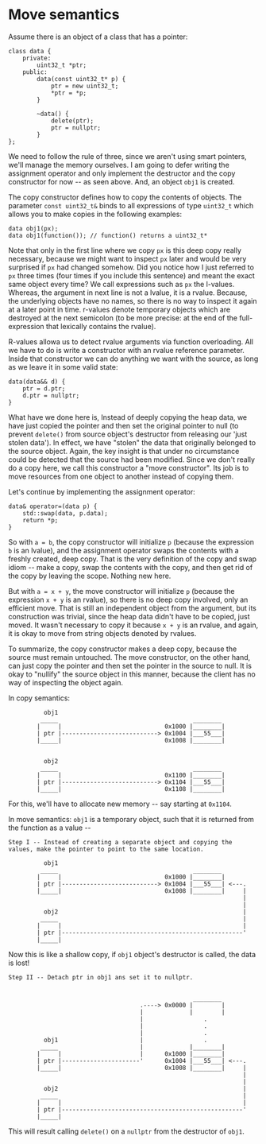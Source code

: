 # Move semantics

Assume there is an object of a class that has a pointer:

    class data {
        private:
            uint32_t *ptr;
        public:
            data(const uint32_t* p) {
                ptr = new uint32_t;
                *ptr = *p;
            }

            ~data() {
                delete(ptr);
                ptr = nullptr;
            }   
    };

We need to follow the rule of three, since we aren't using smart pointers, we'll manage the memory ourselves. I am going to defer writing the assignment operator and only implement the destructor and the copy constructor for now -- as seen above. And, an object `obj1` is created.

The copy constructor defines how to copy the contents of objects. The parameter `const uint32_t&` binds to all expressions of type `uint32_t` which allows you to make copies in the following examples:

    data obj1(px);
    data obj1(function()); // function() returns a uint32_t*

Note that only in the first line where we copy `px` is this deep copy really necessary, because we might want to inspect `px` later and would be very surprised if `px` had changed somehow. Did you notice how I just referred to `px` three times (four times if you include this sentence) and meant the exact same object every time? We call expressions such as `px` the l-values.
Whereas, the argument in next line is not a lvalue, it is a rvalue. Because, the underlying objects have no names, so there is no way to inspect it again at a later point in time. r-values denote temporary objects which are destroyed at the next semicolon (to be more precise: at the end of the full-expression that lexically contains the rvalue).

R-values allowa us to detect rvalue arguments via function overloading. All we have to do is write a constructor with an rvalue reference parameter. Inside that constructor we can do anything we want with the source, as long as we leave it in some valid state:

    data(data&& d) {
        ptr = d.ptr;
        d.ptr = nullptr;
    }

What have we done here is, Instead of deeply copying the heap data, we have just copied the pointer and then set the original pointer to null (to prevent `delete()` from source object's destructor from releasing our 'just stolen data'). In effect, we have "stolen" the data that originally belonged to the source object. Again, the key insight is that under no circumstance could be detected that the source had been modified. Since we don't really do a copy here, we call this constructor a "move constructor". Its job is to move resources from one object to another instead of copying them.

Let's continue by implementing the assignment operator:

    data& operator=(data p) {
        std::swap(data, p.data);
        return *p;
    }

So with `a = b`, the copy constructor will initialize `p` (because the expression `b` is an lvalue), and the assignment operator swaps the contents with a freshly created, deep copy. That is the very definition of the copy and swap idiom -- make a copy, swap the contents with the copy, and then get rid of the copy by leaving the scope. Nothing new here.

But with `a = x + y`, the move constructor will initialize `p` (because the expression `x + y` is an rvalue), so there is no deep copy involved, only an efficient move. That is still an independent object from the argument, but its construction was trivial, since the heap data didn't have to be copied, just moved. It wasn't necessary to copy it because `x + y` is an rvalue, and again, it is okay to move from string objects denoted by rvalues.

To summarize, the copy constructor makes a deep copy, because the source must remain untouched. The move constructor, on the other hand, can just copy the pointer and then set the pointer in the source to null. It is okay to "nullify" the source object in this manner, because the client has no way of inspecting the object again.

In copy semantics:

              obj1
             _____                                      ________
            |     |                             0x1000 |________|
            | ptr |---------------------------> 0x1004 |___55___|
            |_____|                             0x1008 |________|
    

              obj2
             _____                                      ________
            |     |                             0x1100 |________|
            | ptr |---------------------------> 0x1104 |___55___|
            |_____|                             0x1108 |________|
    
For this, we'll have to allocate new memory -- say starting at `0x1104`.

In move semantics: `obj1` is a temporary object, such that it is returned from the function as a value --

    Step I -- Instead of creating a separate object and copying the values, make the pointer to point to the same location.

              obj1
             _____                                      ________
            |     |                             0x1000 |________|
            | ptr |---------------------------> 0x1004 |___55___| <---.
            |_____|                             0x1008 |________|     |
                                                                      |
                                                                      |
              obj2                                                    |
             _____                                                    |
            |     |                                                   |
            | ptr |---------------------------------------------------'
            |_____|                   
    
Now this is like a shallow copy, if `obj1` object's destructor is called, the data is lost!

    Step II -- Detach ptr in obj1 ans set it to nullptr.


                                                        ________
                                         .----> 0x0000 |        |
                                         |             |        |
                                         |                 .
                                         |                 .
                                         |                 .
              obj1                       |                 .        
             _____                       |             |________|
            |     |                      |      0x1000 |________|
            | ptr |----------------------'      0x1004 |___55___| <---.
            |_____|                             0x1008 |________|     |
                                                                      |
                                                                      |
              obj2                                                    |
             _____                                                    |
            |     |                                                   |
            | ptr |---------------------------------------------------'
            |_____|                   
    
This will result calling `delete()` on a `nullptr` from the destructor of `obj1`. 
